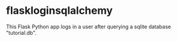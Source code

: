 # flaskloginsqlalchemy
This Flask Python app logs in a user after querying a sqlite database "tutorial.db".
